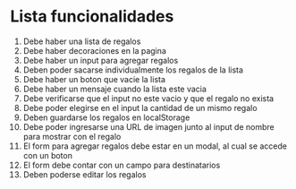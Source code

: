 # Lista funcionalidades

1. Debe haber una lista de regalos
2. Debe haber decoraciones en la pagina
3. Debe haber un input para agregar regalos
4. Deben poder sacarse individualmente los regalos de la lista
5. Debe haber un boton que vacie la lista
6. Debe haber un mensaje cuando la lista este vacia
7. Debe verificarse que el input no este vacio y que el regalo no exista
8. Debe poder elegirse en el input la cantidad de un mismo regalo
9. Deben guardarse los regalos en localStorage
10. Debe poder ingresarse una URL de imagen junto al input de nombre para mostrar con el regalo
11. El form para agregar regalos debe estar en un modal, al cual se accede con un boton
12. El form debe contar con un campo para destinatarios
13. Deben poderse editar los regalos